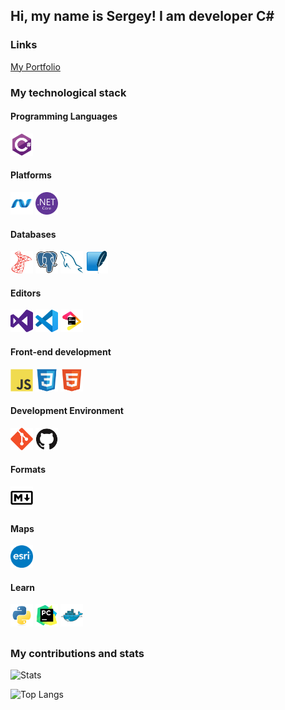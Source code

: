 ## Hi, my name is Sergey! I am developer C#

### Links

[My Portfolio](https://github.com/brainstable/portfolio)

### My technological stack

#### Programming Languages
<div>
  <img src="https://github.com/devicons/devicon/blob/master/icons/csharp/csharp-original.svg" title="C#" alt="C#" width="36" height="36"/>
</div>

#### Platforms

<div>
  <img src="https://github.com/devicons/devicon/blob/master/icons/dot-net/dot-net-original.svg" title="DotNet" alt="DotNet" width="36" height="36"/>
  <img src="https://github.com/devicons/devicon/blob/master/icons/dotnetcore/dotnetcore-original.svg" title="DotNetCore" alt="DotNetCore" width="36" height="36"/>
</div>

#### Databases

<div>
  <img src="https://github.com/devicons/devicon/blob/master/icons/microsoftsqlserver/microsoftsqlserver-plain.svg" title="SQLServer" alt="SQLServer" width="36" height="36"/>
  <img src="https://github.com/devicons/devicon/blob/master/icons/postgresql/postgresql-original.svg" title="PostgreSQL" alt="PostgreSQL" width="36" height="36"/>
  <img src="https://github.com/devicons/devicon/blob/master/icons/mysql/mysql-original.svg" title="MySQL" alt="MySQL" width="36" height="36"/>
  <img src="https://github.com/devicons/devicon/blob/master/icons/sqlite/sqlite-original.svg" title="SQLite" alt="SQLite" width="36" height="36"/>
</div>

#### Editors

<div>
  <img src="https://github.com/devicons/devicon/blob/master/icons/visualstudio/visualstudio-plain.svg" title="VisualStudio" alt="VisualStudio" width="36" height="36"/>
  <img src="https://github.com/devicons/devicon/blob/master/icons/vscode/vscode-original.svg" title="VSCode" alt="VSCode" width="36" height="36"/>
  <img src="https://github.com/devicons/devicon/blob/master/icons/jetbrains/jetbrains-original.svg" title="JetBrains" alt="JetBrains" width="36" height="36"/>
</div>

#### Front-end development

<div>
  <img src="https://github.com/devicons/devicon/blob/master/icons/javascript/javascript-original.svg" title="JavaScript" alt="JavaScript" width="36" height="36"/>
  <img src="https://github.com/devicons/devicon/blob/master/icons/css3/css3-original.svg" title="CSS" alt="CSS" width="36" height="36"/>
  <img src="https://github.com/devicons/devicon/blob/master/icons/html5/html5-original.svg" title="HTML5" alt="HTML5" width="36" height="36"/>
</div>

#### Development Environment
<div>
  <img src="https://github.com/devicons/devicon/blob/master/icons/git/git-original.svg" title="Git" alt="Git" width="36" height="36"/>
  <img src="https://github.com/devicons/devicon/blob/master/icons/github/github-original.svg" title="GitHub" alt="GitHub" width="36" height="36"/>
</div>

#### Formats

<div>
  <img src="https://github.com/devicons/devicon/blob/master/icons/markdown/markdown-original.svg" title="Markdown" alt="Markdown" width="36" height="36"/>
</div>

#### Maps

<div>
  <img src="https://github.com/Esri/awesome-arcgis-developers/blob/main/esri-logo.png" title="Esri" alt="Esri" width="36" height="36"/>
</div>

#### Learn
<div>
  <img src="https://github.com/devicons/devicon/blob/master/icons/python/python-original.svg" title="Python" alt="Python" width="36" height="36"/>
  <img src="https://github.com/devicons/devicon/blob/master/icons/pycharm/pycharm-original.svg" title="PyCharm" alt="PyCharm" width="36" height="36"/>
  <img src="https://github.com/devicons/devicon/blob/master/icons/docker/docker-original.svg" title="Docker" alt="Docker" width="36" height="36"/>
</div>

##

### My contributions and stats

![Stats](https://github-readme-streak-stats.herokuapp.com/?user=brainstable) 

![Top Langs](https://github-readme-stats.vercel.app/api/top-langs/?username=brainstable&hide_progress=true)



<!--
**brainstable/brainstable** is a ✨ _special_ ✨ repository because its `README.md` (this file) appears on your GitHub profile.

Here are some ideas to get you started:

- 🔭 I’m currently working on ...
- 🌱 I’m currently learning ...
- 👯 I’m looking to collaborate on ...
- 🤔 I’m looking for help with ...
- 💬 Ask me about ...
- 📫 How to reach me: ...
- 😄 Pronouns: ...
- ⚡ Fun fact: ...
-->
